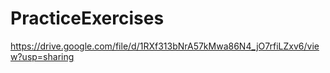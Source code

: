 # PracticeExercises

https://drive.google.com/file/d/1RXf313bNrA57kMwa86N4_jO7rfiLZxv6/view?usp=sharing
